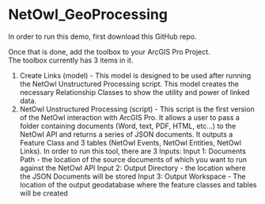 # NetOwl_GeoProcessing
In order to run this demo, first download this GitHub repo.  

Once that is done, add the toolbox to your ArcGIS Pro Project.  
The toolbox currently has 3 items in it.  
  1.  Create Links (model) - This model is designed to be used after running the NetOwl Unstructured Processing script. This model creates        the necessary Relationship Classes to show the utility and power of linked data. 
  2. NetOwl Unstructured Processing (script) - This script is the first version of the NetOwl interaction with ArcGIS Pro.  It allows a         user to pass a folder containing documents (Word, text, PDF, HTML, etc...) to the NetOwl API and returns a series of JSON documents.       It outputs a Feature Class and 3 tables (NetOwl Events, NetOwl Entities, NetOwl Links). 
      In order to run this tool, there are 3 Inputs:
        Input 1:  Documents Path - the location of the source documents of which you want to run against the NetOwl API
        Input 2:  Output Directory - the location where the JSON Documents will be stored
        Input 3:  Output Workspace - The location of the output geodatabase where the feature classes and tables will be created
